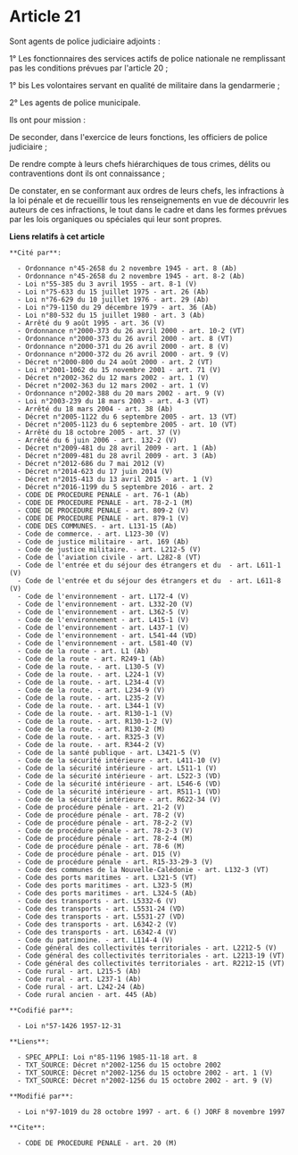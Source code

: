 # Article 21

Sont agents de police judiciaire adjoints :

1° Les fonctionnaires des services actifs de police nationale ne remplissant pas les conditions prévues par l'article 20 ;

1° bis Les volontaires servant en qualité de militaire dans la gendarmerie ;

2° Les agents de police municipale.

Ils ont pour mission :

De seconder, dans l'exercice de leurs fonctions, les officiers de police judiciaire ;

De rendre compte à leurs chefs hiérarchiques de tous crimes, délits ou contraventions dont ils ont connaissance ;

De constater, en se conformant aux ordres de leurs chefs, les infractions à la loi pénale et de recueillir tous les
renseignements en vue de découvrir les auteurs de ces infractions, le tout dans le cadre et dans les formes prévues par les
lois organiques ou spéciales qui leur sont propres.

**Liens relatifs à cet article**

	**Cité par**:

	  - Ordonnance n°45-2658 du 2 novembre 1945 - art. 8 (Ab)
	  - Ordonnance n°45-2658 du 2 novembre 1945 - art. 8-2 (Ab)
	  - Loi n°55-385 du 3 avril 1955 - art. 8-1 (V)
	  - Loi n°75-633 du 15 juillet 1975 - art. 26 (Ab)
	  - Loi n°76-629 du 10 juillet 1976 - art. 29 (Ab)
	  - Loi n°79-1150 du 29 décembre 1979 - art. 36 (Ab)
	  - Loi n°80-532 du 15 juillet 1980 - art. 3 (Ab)
	  - Arrêté du 9 août 1995 - art. 36 (V)
	  - Ordonnance n°2000-373 du 26 avril 2000 - art. 10-2 (VT)
	  - Ordonnance n°2000-373 du 26 avril 2000 - art. 8 (VT)
	  - Ordonnance n°2000-371 du 26 avril 2000 - art. 8 (V)
	  - Ordonnance n°2000-372 du 26 avril 2000 - art. 9 (V)
	  - Décret n°2000-800 du 24 août 2000 - art. 2 (VT)
	  - Loi n°2001-1062 du 15 novembre 2001 - art. 71 (V)
	  - Décret n°2002-362 du 12 mars 2002 - art. 1 (V)
	  - Décret n°2002-363 du 12 mars 2002 - art. 1 (V)
	  - Ordonnance n°2002-388 du 20 mars 2002 - art. 9 (V)
	  - Loi n°2003-239 du 18 mars 2003 - art. 4-3 (VT)
	  - Arrêté du 18 mars 2004 - art. 38 (Ab)
	  - Décret n°2005-1122 du 6 septembre 2005 - art. 13 (VT)
	  - Décret n°2005-1123 du 6 septembre 2005 - art. 10 (VT)
	  - Arrêté du 18 octobre 2005 - art. 37 (V)
	  - Arrêté du 6 juin 2006 - art. 132-2 (V)
	  - Décret n°2009-481 du 28 avril 2009 - art. 1 (Ab)
	  - Décret n°2009-481 du 28 avril 2009 - art. 3 (Ab)
	  - Décret n°2012-686 du 7 mai 2012 (V)
	  - Décret n°2014-623 du 17 juin 2014 (V)
	  - Décret n°2015-413 du 13 avril 2015 - art. 1 (V)
	  - Décret n°2016-1199 du 5 septembre 2016 - art. 2
	  - CODE DE PROCEDURE PENALE - art. 76-1 (Ab)
	  - CODE DE PROCEDURE PENALE - art. 78-2-1 (M)
	  - CODE DE PROCEDURE PENALE - art. 809-2 (V)
	  - CODE DE PROCEDURE PENALE - art. 879-1 (V)
	  - CODE DES COMMUNES. - art. L131-15 (Ab)
	  - Code de commerce. - art. L123-30 (V)
	  - Code de justice militaire - art. 169 (Ab)
	  - Code de justice militaire. - art. L212-5 (V)
	  - Code de l'aviation civile - art. L282-8 (VT)
	  - Code de l'entrée et du séjour des étrangers et du  - art. L611-1 (V)
	  - Code de l'entrée et du séjour des étrangers et du  - art. L611-8 (V)
	  - Code de l'environnement - art. L172-4 (V)
	  - Code de l'environnement - art. L332-20 (V)
	  - Code de l'environnement - art. L362-5 (V)
	  - Code de l'environnement - art. L415-1 (V)
	  - Code de l'environnement - art. L437-1 (V)
	  - Code de l'environnement - art. L541-44 (VD)
	  - Code de l'environnement - art. L581-40 (V)
	  - Code de la route - art. L1 (Ab)
	  - Code de la route - art. R249-1 (Ab)
	  - Code de la route. - art. L130-5 (V)
	  - Code de la route. - art. L224-1 (V)
	  - Code de la route. - art. L234-4 (V)
	  - Code de la route. - art. L234-9 (V)
	  - Code de la route. - art. L235-2 (V)
	  - Code de la route. - art. L344-1 (V)
	  - Code de la route. - art. R130-1-1 (V)
	  - Code de la route. - art. R130-1-2 (V)
	  - Code de la route. - art. R130-2 (M)
	  - Code de la route. - art. R325-3 (V)
	  - Code de la route. - art. R344-2 (V)
	  - Code de la santé publique - art. L3421-5 (V)
	  - Code de la sécurité intérieure - art. L411-10 (V)
	  - Code de la sécurité intérieure - art. L511-1 (V)
	  - Code de la sécurité intérieure - art. L522-3 (VD)
	  - Code de la sécurité intérieure - art. L546-6 (VD)
	  - Code de la sécurité intérieure - art. R511-1 (VD)
	  - Code de la sécurité intérieure - art. R622-34 (V)
	  - Code de procédure pénale - art. 21-2 (V)
	  - Code de procédure pénale - art. 78-2 (V)
	  - Code de procédure pénale - art. 78-2-2 (V)
	  - Code de procédure pénale - art. 78-2-3 (V)
	  - Code de procédure pénale - art. 78-2-4 (M)
	  - Code de procédure pénale - art. 78-6 (M)
	  - Code de procédure pénale - art. D15 (V)
	  - Code de procédure pénale - art. R15-33-29-3 (V)
	  - Code des communes de la Nouvelle-Calédonie - art. L132-3 (VT)
	  - Code des ports maritimes - art. L321-5 (VT)
	  - Code des ports maritimes - art. L323-5 (M)
	  - Code des ports maritimes - art. L324-5 (Ab)
	  - Code des transports - art. L5332-6 (V)
	  - Code des transports - art. L5531-24 (VD)
	  - Code des transports - art. L5531-27 (VD)
	  - Code des transports - art. L6342-2 (V)
	  - Code des transports - art. L6342-4 (V)
	  - Code du patrimoine. - art. L114-4 (V)
	  - Code général des collectivités territoriales - art. L2212-5 (V)
	  - Code général des collectivités territoriales - art. L2213-19 (VT)
	  - Code général des collectivités territoriales - art. R2212-15 (VT)
	  - Code rural - art. L215-5 (Ab)
	  - Code rural - art. L237-1 (Ab)
	  - Code rural - art. L242-24 (Ab)
	  - Code rural ancien - art. 445 (Ab)

	**Codifié par**:

	  - Loi n°57-1426 1957-12-31

	**Liens**:

	  - SPEC_APPLI: Loi n°85-1196 1985-11-18 art. 8
	  - TXT_SOURCE: Décret n°2002-1256 du 15 octobre 2002
	  - TXT_SOURCE: Décret n°2002-1256 du 15 octobre 2002 - art. 1 (V)
	  - TXT_SOURCE: Décret n°2002-1256 du 15 octobre 2002 - art. 9 (V)

	**Modifié par**:

	  - Loi n°97-1019 du 28 octobre 1997 - art. 6 () JORF 8 novembre 1997

	**Cite**:

	  - CODE DE PROCEDURE PENALE - art. 20 (M)
